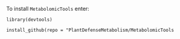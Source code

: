 To install `MetabolomicTools` enter:

`library(devtools)` 

`install_github(repo = "PlantDefenseMetabolism/MetabolomicTools`
